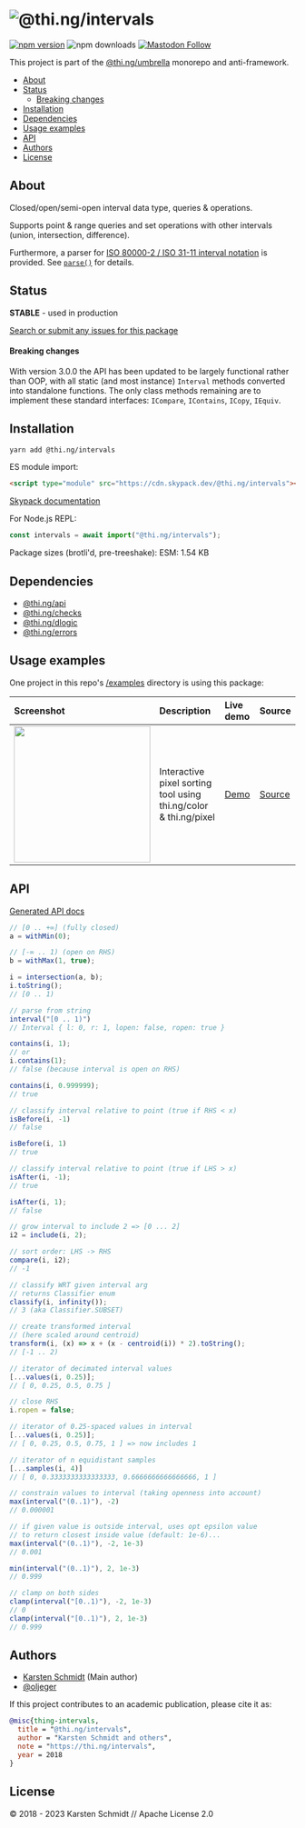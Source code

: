 <!-- This file is generated - DO NOT EDIT! -->
<!-- Please see: https://github.com/thi-ng/umbrella/blob/develop/CONTRIBUTING.md#changes-to-readme-files -->

# ![@thi.ng/intervals](https://media.thi.ng/umbrella/banners-20230807/thing-intervals.svg?86016315)

[![npm version](https://img.shields.io/npm/v/@thi.ng/intervals.svg)](https://www.npmjs.com/package/@thi.ng/intervals)
![npm downloads](https://img.shields.io/npm/dm/@thi.ng/intervals.svg)
[![Mastodon Follow](https://img.shields.io/mastodon/follow/109331703950160316?domain=https%3A%2F%2Fmastodon.thi.ng&style=social)](https://mastodon.thi.ng/@toxi)

This project is part of the
[@thi.ng/umbrella](https://github.com/thi-ng/umbrella/) monorepo and anti-framework.

- [About](#about)
- [Status](#status)
    - [Breaking changes](#breaking-changes)
- [Installation](#installation)
- [Dependencies](#dependencies)
- [Usage examples](#usage-examples)
- [API](#api)
- [Authors](#authors)
- [License](#license)

## About

Closed/open/semi-open interval data type, queries & operations.

Supports point & range queries and set operations with other intervals
(union, intersection, difference).

Furthermore, a parser for [ISO 80000-2 / ISO 31-11 interval
notation](https://en.wikipedia.org/wiki/ISO_31-11#Sets) is provided. See
[`parse()`](https://docs.thi.ng/umbrella/intervals/functions/parse.html) for
details.

## Status

**STABLE** - used in production

[Search or submit any issues for this package](https://github.com/thi-ng/umbrella/issues?q=%5Bintervals%5D+in%3Atitle)

#### Breaking changes

With version 3.0.0 the API has been updated to be largely functional rather than
OOP, with all static (and most instance) `Interval` methods converted into
standalone functions. The only class methods remaining are to implement these
standard interfaces: `ICompare`, `IContains`, `ICopy`, `IEquiv`.

## Installation

```bash
yarn add @thi.ng/intervals
```

ES module import:

```html
<script type="module" src="https://cdn.skypack.dev/@thi.ng/intervals"></script>
```

[Skypack documentation](https://docs.skypack.dev/)

For Node.js REPL:

```js
const intervals = await import("@thi.ng/intervals");
```

Package sizes (brotli'd, pre-treeshake): ESM: 1.54 KB

## Dependencies

- [@thi.ng/api](https://github.com/thi-ng/umbrella/tree/develop/packages/api)
- [@thi.ng/checks](https://github.com/thi-ng/umbrella/tree/develop/packages/checks)
- [@thi.ng/dlogic](https://github.com/thi-ng/umbrella/tree/develop/packages/dlogic)
- [@thi.ng/errors](https://github.com/thi-ng/umbrella/tree/develop/packages/errors)

## Usage examples

One project in this repo's
[/examples](https://github.com/thi-ng/umbrella/tree/develop/examples)
directory is using this package:

| Screenshot                                                                                                           | Description                                                      | Live demo                                           | Source                                                                           |
|:---------------------------------------------------------------------------------------------------------------------|:-----------------------------------------------------------------|:----------------------------------------------------|:---------------------------------------------------------------------------------|
| <img src="https://raw.githubusercontent.com/thi-ng/umbrella/develop/assets/examples/pixel-sorting.png" width="240"/> | Interactive pixel sorting tool using thi.ng/color & thi.ng/pixel | [Demo](https://demo.thi.ng/umbrella/pixel-sorting/) | [Source](https://github.com/thi-ng/umbrella/tree/develop/examples/pixel-sorting) |

## API

[Generated API docs](https://docs.thi.ng/umbrella/intervals/)

```ts
// [0 .. +∞] (fully closed)
a = withMin(0);

// [-∞ .. 1) (open on RHS)
b = withMax(1, true);

i = intersection(a, b);
i.toString();
// [0 .. 1)

// parse from string
interval("[0 .. 1)")
// Interval { l: 0, r: 1, lopen: false, ropen: true }

contains(i, 1);
// or
i.contains(1);
// false (because interval is open on RHS)

contains(i, 0.999999);
// true

// classify interval relative to point (true if RHS < x)
isBefore(i, -1)
// false

isBefore(i, 1)
// true

// classify interval relative to point (true if LHS > x)
isAfter(i, -1);
// true

isAfter(i, 1);
// false

// grow interval to include 2 => [0 ... 2]
i2 = include(i, 2);

// sort order: LHS -> RHS
compare(i, i2);
// -1

// classify WRT given interval arg
// returns Classifier enum
classify(i, infinity());
// 3 (aka Classifier.SUBSET)

// create transformed interval
// (here scaled around centroid)
transform(i, (x) => x + (x - centroid(i)) * 2).toString();
// [-1 .. 2)

// iterator of decimated interval values
[...values(i, 0.25)];
// [ 0, 0.25, 0.5, 0.75 ]

// close RHS
i.ropen = false;

// iterator of 0.25-spaced values in interval
[...values(i, 0.25)];
// [ 0, 0.25, 0.5, 0.75, 1 ] => now includes 1

// iterator of n equidistant samples
[...samples(i, 4)]
// [ 0, 0.3333333333333333, 0.6666666666666666, 1 ]

// constrain values to interval (taking openness into account)
max(interval("(0..1)"), -2)
// 0.000001

// if given value is outside interval, uses opt epsilon value
// to return closest inside value (default: 1e-6)...
max(interval("(0..1)"), -2, 1e-3)
// 0.001

min(interval("(0..1)"), 2, 1e-3)
// 0.999

// clamp on both sides
clamp(interval("[0..1)"), -2, 1e-3)
// 0
clamp(interval("[0..1)"), 2, 1e-3)
// 0.999
```

## Authors

- [Karsten Schmidt](https://thi.ng) (Main author)
- [@oljeger](https://github.com/oljeger)

If this project contributes to an academic publication, please cite it as:

```bibtex
@misc{thing-intervals,
  title = "@thi.ng/intervals",
  author = "Karsten Schmidt and others",
  note = "https://thi.ng/intervals",
  year = 2018
}
```

## License

&copy; 2018 - 2023 Karsten Schmidt // Apache License 2.0

